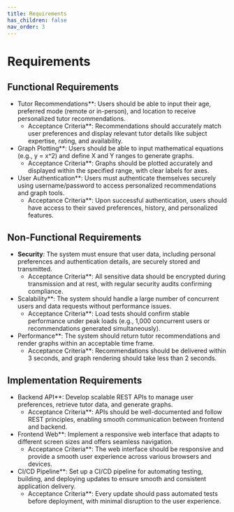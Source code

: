 ```yaml
---
title: Requirements
has_children: false
nav_order: 3
---
```


# Requirements

## Functional Requirements
- Tutor Recommendations**: Users should be able to input their age, preferred mode (remote or in-person), and location to receive personalized tutor recommendations.
    - Acceptance Criteria**: Recommendations should accurately match user preferences and display relevant tutor details like subject expertise, rating, and availability.
- Graph Plotting**: Users should be able to input mathematical equations (e.g., y = x^2) and define X and Y ranges to generate graphs.
    - Acceptance Criteria**: Graphs should be plotted accurately and displayed within the specified range, with clear labels for axes.
- User Authentication**: Users must authenticate themselves securely using username/password to access personalized recommendations and graph tools.
    - Acceptance Criteria**: Upon successful authentication, users should have access to their saved preferences, history, and personalized features.

## Non-Functional Requirements
- **Security**: The system must ensure that user data, including personal preferences and authentication details, are securely stored and transmitted.
    - Acceptance Criteria**: All sensitive data should be encrypted during transmission and at rest, with regular security audits confirming compliance.
- Scalability**: The system should handle a large number of concurrent users and data requests without performance issues.
    - Acceptance Criteria**: Load tests should confirm stable performance under peak loads (e.g., 1,000 concurrent users or recommendations generated simultaneously).
- Performance**: The system should return tutor recommendations and render graphs within an acceptable time frame.
    - Acceptance Criteria**: Recommendations should be delivered within 3 seconds, and graph rendering should take less than 2 seconds.

## Implementation Requirements
- Backend API**: Develop scalable REST APIs to manage user preferences, retrieve tutor data, and generate graphs.
    - Acceptance Criteria**: APIs should be well-documented and follow REST principles, enabling smooth communication between frontend and backend.
- Frontend Web**: Implement a responsive web interface that adapts to different screen sizes and offers seamless navigation.
    - Acceptance Criteria**: The web interface should be responsive and provide a smooth user experience across various browsers and devices.
- CI/CD Pipeline**: Set up a CI/CD pipeline for automating testing, building, and deploying updates to ensure smooth and consistent application delivery.
    - Acceptance Criteria**: Every update should pass automated tests before deployment, with minimal disruption to the user experience.
